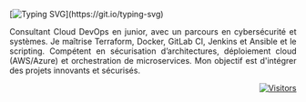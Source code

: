 [![Typing SVG](https://readme-typing-svg.demolab.com?font=Ubuntu&pause=1000&color=00FF66&center=true&multiline=true&width=480&height=60&lines=Bonjour+je+m'appelle+Rivo+Rakotondrasoa.;Je+recherche+un+poste+en+tant+que+DevOps+Junior.)](https://git.io/typing-svg)

<p align="justify">
  Consultant Cloud DevOps en junior, avec un parcours en cybersécurité et systèmes.
Je maîtrise Terraform, Docker, GitLab CI, Jenkins et Ansible et le scripting.
Compétent en sécurisation d’architectures, déploiement cloud (AWS/Azure) et orchestration
de microservices.
Mon objectif est d'intégrer des projets innovants et sécurisés.
</p>

<p align="right">
  <a href="https://github.com/NoCrari">
    <img alt="Visitors" src="https://visitor-badge.laobi.icu/badge?page_id=NoCrari">
  </a>
</p>
